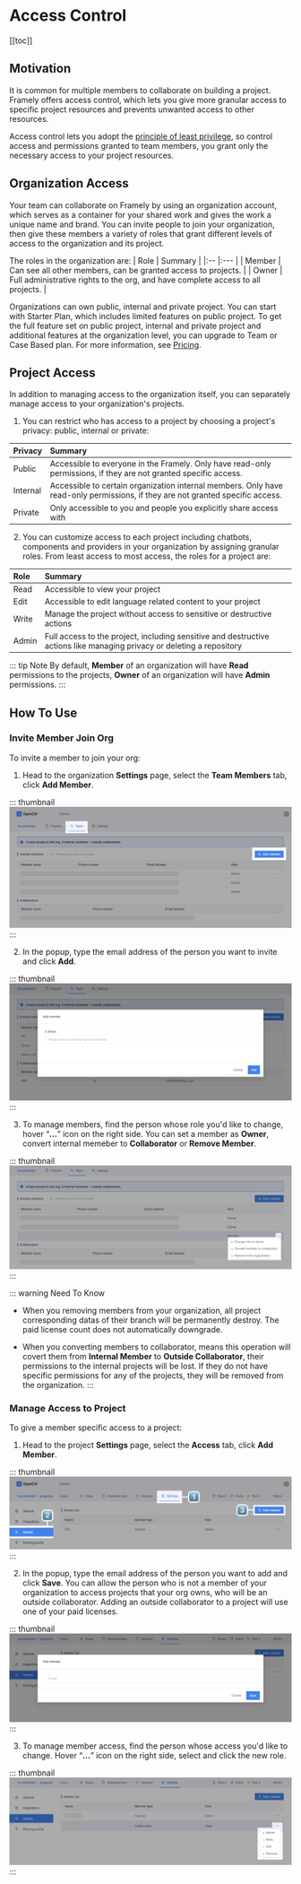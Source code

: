 # Access Control

[[toc]]

## Motivation

It is common for multiple members to collaborate on building a project. Framely offers access control, which lets you give more granular access to specific project resources and prevents unwanted access to other resources. 

Access control lets you adopt the [principle of least privilege](https://en.wikipedia.org/wiki/Principle_of_least_privilege), so control access and permissions granted to team members, you grant only the necessary access to your project resources.

## Organization Access

Your team can collaborate on Framely by using an organization account, which serves as a container for your shared work and gives the work a unique name and brand. You can invite people to join your organization, then give these members a variety of roles that grant different levels of access to the organization and its project. 

The roles in the organization are:
| Role   | Summary |
|:--     |:---     |
| Member | Can see all other members, can be granted access to projects. |
| Owner  | Full administrative rights to the org, and have complete access to all projects. |

Organizations can own public, internal and private project. You can start with Starter Plan, which includes limited features on public project. To get the full feature set on public project, internal and private project and additional features at the organization level, you can upgrade to Team or Case Based plan. For more information, see [Pricing](../../pricing/README.md).

## Project Access

In addition to managing access to the organization itself, you can separately manage access to your organization's projects. 

1. You can restrict who has access to a project by choosing a project's privacy: public, internal or private:

| Privacy  | Summary |
|:--       |:---     |
| Public   | Accessible to everyone in the Framely. Only have read-only permissions, if they are not granted specific access. |
| Internal | Accessible to certain organization internal members. Only have read-only permissions, if they are not granted specific access. |
| Private  | Only accessible to you and people you explicitly share access with |

2. You can customize access to each project including chatbots, components and providers in your organization by assigning granular roles. From least access to most access, the roles for a project are:

| Role 	| Summary |
|:--    |:---     |
| Read  | Accessible to view your project |
| Edit  | Accessible to edit language related content to your project |
| Write | Manage the project without access to sensitive or destructive actions |
| Admin | Full access to the project, including sensitive and destructive actions like managing privacy or deleting a repository |

::: tip Note
By default, **Member** of an organization will have **Read** permissions to the projects, **Owner** of an organization will have **Admin** permissions. 
:::

## How To Use

### Invite Member Join Org

To invite a member to join your org:

1. Head to the organization **Settings** page, select the **Team Members** tab, click **Add Member**.

::: thumbnail
![add org member](/images/platform/access/add_org_member.png)
:::

2. In the popup, type the email address of the person you want to invite and click **Add**.

::: thumbnail
![type email](/images/platform/access/type_email.png)
:::

3. To manage members, find the person whose role you'd like to change, hover “**…**” icon on the right side. You can set a member as **Owner**, convert internal memeber to **Collaborator** or **Remove Member**. 

::: thumbnail
![manage member](/images/platform/access/manage_member.png)
:::

::: warning Need To Know
- When you removing members from your organization, all project corresponding datas of their branch will be permanently destroy. The paid license count does not automatically downgrade.

- When you converting members to collaborator, means this operation will covert them from **Internal Member** to **Outside Collaborator**, their permissions to the internal projects will be lost. If they do not have specific permissions for any of the projects, they will be removed from the organization.
:::

### Manage Access to Project

To give a member specific access to a project:

1. Head to the project **Settings** page, select the **Access** tab, click **Add Member**.

::: thumbnail
![project access](/images/platform/access/project_access.png)
:::

2. In the popup, type the email address of the person you want to add and click **Save**. You can allow the person who is not a member of your organization to access projects that your org owns, who will be an outside collaborator. Adding an outside collaborator to a project will use one of your paid licenses.

::: thumbnail
![project type email](/images/platform/access/project_type_email.png)
:::

3. To manage member access, find the person whose access you'd like to change. Hover “**…**” icon on the right side, select and click the new role. 

::: thumbnail
![manage project access](/images/platform/access/manage_project_access.png)
:::